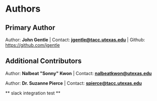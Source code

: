# Authors

## Primary Author
Author: **John Gentle** | 
Contact: **jgentle@tacc.utexas.edu** | 
Github: https://github.com/jgentle

## Additional Contributors
Author: **Nalbeat "Sonny" Kwon** | 
Contact: **nalbeatkwon@utexas.edu**

Author: **Dr. Suzanne Pierce** | 
Contact: **spierce@tacc.utexas.edu**

** slack integration test **
